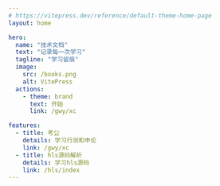 ```yaml
---
# https://vitepress.dev/reference/default-theme-home-page
layout: home

hero:
  name: "技术文档"
  text: "记录每一次学习"
  tagline: "学习留痕"
  image:
    src: /books.png
    alt: VitePress
  actions:
    - theme: brand
      text: 开始
      link: /gwy/xc

features:
  - title: 考公
    details: 学习行测和申论
    link: /gwy/xc
  - title: hls源码解析
    details: 学习hls源码
    link: /hls/index
---
```


<confetti />